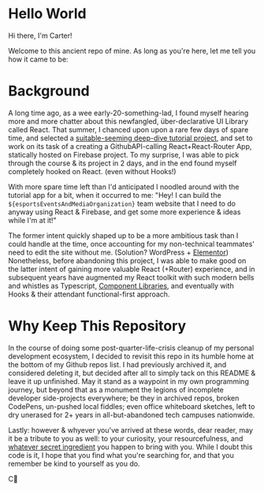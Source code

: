 # Hello World
Hi there, I'm Carter!

Welcome to this ancient repo of mine. As long as you're here, let me tell you how it came to be:

# Background
A long time ago, as a wee early-20-something-lad, I found myself hearing more and more chatter about this newfangled, über-declarative UI Library called React. That summer, I chanced upon upon a rare few days of spare time, and selected a [suitable-seeming deep-dive tutorial project](https://egghead.io/courses/the-beginner-s-guide-to-react), and set to work on its task of a creating a GithubAPI-calling React+React-Router App, statically hosted on Firebase project. To my surprise, I was able to pick through the course & its project in 2 days, and in the end found myself completely hooked on React. (even without Hooks!)

With more spare time left than I'd anticipated I noodled around with the tutorial app for a bit, when it occurred to me: "Hey! I can build the `${esportsEventsAndMediaOrganization}` team website that I need to do anyway using React & Firebase, and get some more experience & ideas while I'm at it!"

The former intent quickly shaped up to be a more ambitious task than I could handle at the time, once accounting for my non-technical teammates' need to edit the site without me. (Solution? WordPress + [Elementor](https://elementor.com/)) Nonetheless, before abandoning this project, I was able to make good on the latter intent of gaining more valuable React (+Router) experience, and in subsequent years have augmented my React toolkit with such modern bells and whistles as Typescript, [Component Libraries](), and eventually with Hooks & their attendant functional-first approach.

# Why Keep This Repository
In the course of doing some post-quarter-life-crisis cleanup of my personal development ecosystem, I decided to revisit this repo in its humble home at the bottom of my Github repos list. I had previously archived it, and considered deleting it, but decided after all to simply tack on this README & leave it up unfinished. May it stand as a waypoint in my own programming journey, but beyond that as a monument the legions of incomplete developer side-projects everywhere; be they in archived repos, broken CodePens, un-pushed local fiddles; even office whiteboard sketches, left to dry unerased for 2+ years in all-but-abandoned tech campuses nationwide.

Lastly: however & whyever you've arrived at these words, dear reader, may it be a tribute to you as well: to your curiosity, your resourcefulness, and [whatever secret ingredient](https://youtu.be/ZGeWNR8CWnA?t=328) you happen to bring with you. While I doubt this code is it, I hope that you find what you're searching for, and that you remember be kind to yourself as you do. 

C💙
